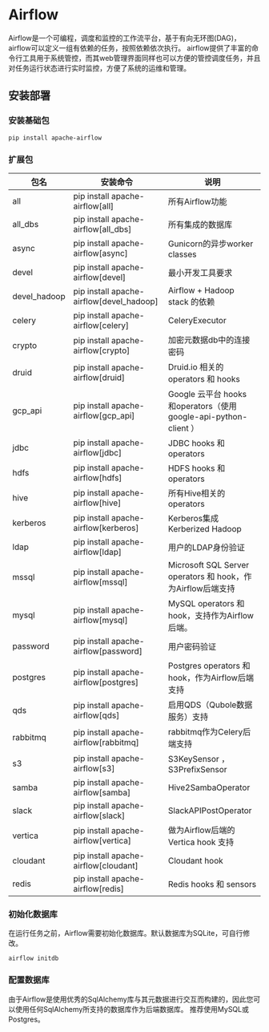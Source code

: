 # Airflow
Airflow是一个可编程，调度和监控的工作流平台，基于有向无环图(DAG)，airflow可以定义一组有依赖的任务，按照依赖依次执行。
airflow提供了丰富的命令行工具用于系统管控，而其web管理界面同样也可以方便的管控调度任务，并且对任务运行状态进行实时监控，方便了系统的运维和管理。

## 安装部署

### 安装基础包

```shell
pip install apache-airflow
```

### 扩展包

| 包名           | 	安装命令                                     | 	说明                                                       |
|--------------|-------------------------------------------|-----------------------------------------------------------|
| all          | 	pip install apache-airflow[all]          | 	所有Airflow功能                                              |
| all_dbs      | 	pip install apache-airflow[all_dbs]      | 	所有集成的数据库                                                 |
| async        | 	pip install apache-airflow[async]	       | Gunicorn的异步worker classes                                 |
| devel        | 	pip install apache-airflow[devel]	       | 最小开发工具要求                                                  |
| devel_hadoop | 	pip install apache-airflow[devel_hadoop] | 	Airflow + Hadoop stack 的依赖                               |
| celery       | 	pip install apache-airflow[celery]	      | CeleryExecutor                                            |
| crypto	      | pip install apache-airflow[crypto]        | 	加密元数据db中的连接密码                                            |
| druid        | 	pip install apache-airflow[druid]	       | Druid.io 相关的 operators 和 hooks                            |
| gcp_api      | 	pip install apache-airflow[gcp_api]      | 	Google 云平台 hooks 和operators（使用google-api-python-client ） |
| jdbc	        | pip install apache-airflow[jdbc]	         | JDBC hooks 和 operators                                    |
| hdfs         | 	pip install apache-airflow[hdfs]	        | HDFS hooks 和 operators                                    |
| hive         | 	pip install apache-airflow[hive]	        | 所有Hive相关的 operators                                       |
| kerberos     | 	pip install apache-airflow[kerberos]     | 	Kerberos集成Kerberized Hadoop                              |
| ldap	        | pip install apache-airflow[ldap]	         | 用户的LDAP身份验证                                               |
| mssql        | 	pip install apache-airflow[mssql]	       | Microsoft SQL Server operators 和 hook，作为Airflow后端支持       |
| mysql        | 	pip install apache-airflow[mysql]        | 	MySQL operators 和 hook，支持作为Airflow后端。                    |
| password     | 	pip install apache-airflow[password]	    | 用户密码验证                                                    |
| postgres     | 	pip install apache-airflow[postgres]	    | Postgres operators 和 hook，作为Airflow后端支持                   |
| qds	         | pip install apache-airflow[qds]	          | 启用QDS（Qubole数据服务）支持                                       |
| rabbitmq	    | pip install apache-airflow[rabbitmq]	     | rabbitmq作为Celery后端支持                                      |
| s3           | 	pip install apache-airflow[s3]	          | S3KeySensor ， S3PrefixSensor                              |
| samba	       | pip install apache-airflow[samba]         | 	Hive2SambaOperator                                       |
| slack	       | pip install apache-airflow[slack]         | 	SlackAPIPostOperator                                     |
| vertica      | 	pip install apache-airflow[vertica]      | 	做为Airflow后端的 Vertica hook 支持                             |
| cloudant     | 	pip install apache-airflow[cloudant]	    | Cloudant hook                                             |
| redis	       | pip install apache-airflow[redis]	        | Redis hooks 和 sensors                                     |

### 初始化数据库
在运行任务之前，Airflow需要初始化数据库。默认数据库为SQLite，可自行修改。

```shell
airflow initdb
```

### 配置数据库
由于Airflow是使用优秀的SqlAlchemy库与其元数据进行交互而构建的，因此您可以使用任何SqlAlchemy所支持的数据库作为后端数据库。
推荐使用MySQL或Postgres。
